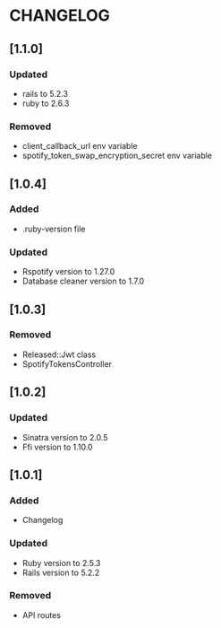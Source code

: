 # CHANGELOG

## [1.1.0]

### Updated

- rails to 5.2.3
- ruby to 2.6.3

### Removed

- client_callback_url env variable
- spotify_token_swap_encryption_secret env variable

## [1.0.4]

### Added

- .ruby-version file

### Updated

- Rspotify version to 1.27.0
- Database cleaner version to 1.7.0

## [1.0.3]

### Removed

- Released::Jwt class
- SpotifyTokensController

## [1.0.2]

### Updated

- Sinatra version to 2.0.5
- Ffi version to 1.10.0

## [1.0.1]

### Added

- Changelog

### Updated

- Ruby version to 2.5.3
- Rails version to 5.2.2

### Removed

- API routes
